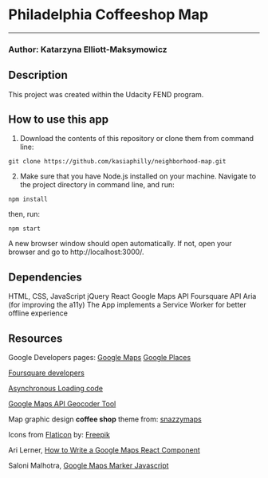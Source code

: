 # Philadelphia Coffeeshop Map
---

### Author: Katarzyna Elliott-Maksymowicz

## Description

This project was created within the Udacity FEND program.

## How to use this app

1. Download the contents of this repository or clone them from command line:
```
git clone https://github.com/kasiaphilly/neighborhood-map.git
```
2. Make sure that you have Node.js installed on your machine. Navigate to the project directory in command line, and run:
```
npm install
```
then, run:
```
npm start
```
A new browser window should open automatically. If not, open your browser and go to http://localhost:3000/.

## Dependencies

HTML, CSS, JavaScript
jQuery
React
Google Maps API
Foursquare API
Aria (for improving the a11y)
The App implements a Service Worker for better offline experience


## Resources

Google Developers pages:
[Google Maps](https://developers.google.com/maps)
[Google Places](https://developers.google.com/places)

[Foursquare developers](https://foursquare.com/developers/apps)

[Asynchronous Loading code](https://www.klaasnotfound.com/2016/11/06/making-google-maps-work-with-react/)

[Google Maps API Geocoder Tool](https://google-developers.appspot.com/maps/documentation/utils/geocoder/)

Map graphic design __coffee shop__ theme from: [snazzymaps](https://snazzymaps.com/style/89205/coffee-shop)

Icons from [Flaticon](https://www.flaticon.com/) by: [Freepik](https://www.freepik.com)

Ari Lerner, [How to Write a Google Maps React Component](https://www.fullstackreact.com/articles/how-to-write-a-google-maps-react-component/)

Saloni Malhotra, [Google Maps Marker Javascript](https://medium.com/@salonimalhotra1ind/google-maps-marker-with-javascript-4aab6a43f118)
